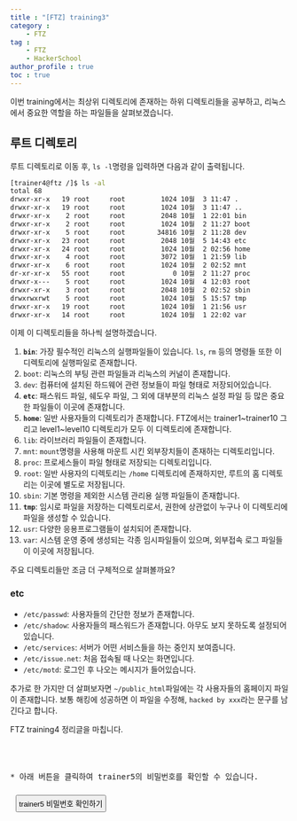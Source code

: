 ```yaml
---
title : "[FTZ] training3"
category : 
    - FTZ
tag : 
    - FTZ
    - HackerSchool
author_profile : true
toc : true
---
```


이번 training에서는 최상위 디렉토리에 존재하는 하위 디렉토리들을 공부하고, 리눅스에서 중요한 역할을 하는 파일들을 살펴보겠습니다.

## 루트 디렉토리
루트 디렉토리로 이동 후, <code>ls -l</code>명령을 입력하면 다음과 같이 출력됩니다.
```sh
[trainer4@ftz /]$ ls -al
total 68
drwxr-xr-x   19 root     root         1024 10월  3 11:47 .
drwxr-xr-x   19 root     root         1024 10월  3 11:47 ..
drwxr-xr-x    2 root     root         2048 10월  1 22:01 bin
drwxr-xr-x    2 root     root         1024 10월  2 11:27 boot
drwxr-xr-x    5 root     root        34816 10월  2 11:28 dev
drwxr-xr-x   23 root     root         2048 10월  5 14:43 etc
drwxr-xr-x   24 root     root         1024 10월  2 02:56 home
drwxr-xr-x    4 root     root         3072 10월  1 21:59 lib
drwxr-xr-x    6 root     root         1024 10월  2 02:52 mnt
dr-xr-xr-x   55 root     root            0 10월  2 11:27 proc
drwxr-x---    5 root     root         1024 10월  4 12:03 root
drwxr-xr-x    3 root     root         2048 10월  2 02:52 sbin
drwxrwxrwt    5 root     root         1024 10월  5 15:57 tmp
drwxr-xr-x   19 root     root         1024 10월  1 21:56 usr
drwxr-xr-x   14 root     root         1024 10월  1 22:02 var
```
이제 이 디렉토리들을 하나씩 설명하겠습니다.

1. <code><strong>bin</strong></code>: 가장 필수적인 리눅스의 실행파일들이 있습니다. <code>ls</code>, <code>rm</code> 등의 명령들 또한 이 디렉토리에 실행파일로 존재합니다.
2. <code>boot</code>: 리눅스의 부팅 관련 파일들과 리눅스의 커널이 존재합니다.
3. <code>dev</code>: 컴퓨터에 설치된 하드웨어 관련 정보들이 파일 형태로 저장되어있습니다.
4. <code><strong>etc</strong></code>: 패스워드 파일, 쉐도우 파일, 그 외에 대부분의 리눅스 설정 파일 등 많은 중요한 파일들이 이곳에 존재합니다. 
5. <code><strong>home</strong></code>: 일반 사용자들의 디렉토리가 존재합니다. FTZ에서는 trainer1~trainer10 그리고 level1~level10 디렉토리가 모두 이 디렉토리에 존재합니다.
6. <code>lib</code>: 라이브러리 파일들이 존재합니다.
7. <code>mnt</code>: <code>mount</code>명령을 사용해 마운트 시킨 외부장치들이 존재하는 디렉토리입니다.
8. <code>proc</code>: 프로세스들이 파일 형태로 저장되는 디렉토리입니다.
9. <code>root</code>: 일반 사용자의 디렉토리는 <code>/home</code> 디렉토리에 존재하지만, 루트의 홈 디렉토리는 이곳에 별도로 저장됩니다.
10. <code>sbin</code>: 기본 명령을 제외한 시스템 관리용 실행 파일들이 존재합니다.
11. <code><strong>tmp</strong></code>: 임시로 파일을 저장하는 디렉토리로서, 권한에 상관없이 누구나 이 디렉토리에 파일을 생성할 수 있습니다.
12. <code>usr</code>: 다양한 응용프로그램들이 설치되어 존재합니다.
13. <code>var</code>: 시스템 운영 중에 생성되는 각종 임시파일들이 있으며, 외부접속 로그 파일들이 이곳에 저장됩니다.

주요 디렉토리들만 조금 더 구체적으로 살펴볼까요?


### etc
* <code>/etc/passwd</code>: 사용자들의 간단한 정보가 존재합니다.
* <code>/etc/shadow</code>: 사용자들의 패스워드가 존재합니다. 아무도 보지 못하도록 설정되어 있습니다.
* <code>/etc/services</code>: 서버가 어떤 서비스들을 하는 중인지 보여줍니다.
* <code>/etc/issue.net</code>: 처음 접속될 때 나오는 화면입니다.
* <code>/etc/motd</code>: 로그인 후 나오는 메시지가 들어있습니다.

추가로 한 가지만 더 살펴보자면 <code>~/public_html</code>파일에는 각 사용자들의 홈페이지 파일이 존재합니다. 보통 해킹에 성공하면 이 파일을 수정해, <code>hacked by xxx</code>라는 문구를 남긴다고 합니다.


FTZ training4 정리글을 마칩니다. <br><br><br><br>




<pre>* 아래 버튼을 클릭하여 trainer5의 비밀번호를 확인할 수 있습니다.</pre>
<button type="button" onclick="myFunction()" id="btn" style="margin:10px;padding:4px">trainer5 비밀번호 확인하기</button>
<strong id="str"></strong>
<script>
function myFunction() { 
  document.getElementById("str").innerHTML = "goodluck";
}
</script>

